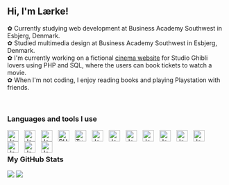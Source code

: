 ## Hi, I'm Lærke!
✿ Currently studying web development at Business Academy Southwest in Esbjerg, Denmark.<br/>
✿ Studied multimedia design at Business Academy Southwest in Esbjerg, Denmark.<br/>
✿ I'm currently working on a fictional [cinema website](https://github.com/Laerke-Nicole/Ghiblifilms) for Studio Ghibli lovers using PHP and SQL, where the users can book tickets to watch a movie.<br/>
✿ When I'm not coding, I enjoy reading books and playing Playstation with friends.

<br/>

### Languages and tools I use
<img align="left" alt="JavaScript" width="26px" style="padding-right:10px;" src="https://cdn.jsdelivr.net/gh/devicons/devicon@latest/icons/html5/html5-original.svg" />     
<img align="left" alt="JavaScript" width="26px" style="padding-right:10px;" src="https://cdn.jsdelivr.net/gh/devicons/devicon@latest/icons/css3/css3-original.svg" />     
<img align="left" alt="JavaScript" width="26px" style="padding-right:10px;" src="https://cdn.jsdelivr.net/gh/devicons/devicon@latest/icons/javascript/javascript-original.svg" />
<img align="left" alt="PHP" width="26px" style="padding-right:10px;" src="https://cdn.jsdelivr.net/gh/devicons/devicon@latest/icons/php/php-original.svg" />
<img align="left" alt="TypeScript" width="26px" style="padding-right:10px;" src="https://cdn.jsdelivr.net/gh/devicons/devicon/icons/typescript/typescript-plain.svg" />
<img align="left" alt="JavaScript" width="26px" style="padding-right:10px;" src="https://cdn.jsdelivr.net/gh/devicons/devicon@latest/icons/firebase/firebase-original.svg" />
<img align="left" alt="JavaScript" width="26px" style="padding-right:10px;" src="https://cdn.jsdelivr.net/gh/devicons/devicon@latest/icons/bootstrap/bootstrap-original.svg" />
<img align="left" alt="JavaScript" width="26px" style="padding-right:10px;" src="https://cdn.jsdelivr.net/gh/devicons/devicon@latest/icons/sass/sass-original.svg" />
<img align="left" alt="JavaScript" width="26px" style="padding-right:10px;" src="https://cdn.jsdelivr.net/gh/devicons/devicon@latest/icons/tailwindcss/tailwindcss-original.svg" />
<img align="left" alt="JavaScript" width="26px" style="padding-right:10px;" src="https://cdn.jsdelivr.net/gh/devicons/devicon@latest/icons/vitejs/vitejs-original.svg" />
<img align="left" alt="JavaScript" width="26px" style="padding-right:10px;" src="https://cdn.jsdelivr.net/gh/devicons/devicon@latest/icons/vuejs/vuejs-original.svg" />
<img align="left" alt="JavaScript" width="26px" style="padding-right:10px;" src="https://cdn.jsdelivr.net/gh/devicons/devicon@latest/icons/wordpress/wordpress-plain.svg" />
<img align="left" alt="JavaScript" width="26px" style="padding-right:10px;" src="https://cdn.jsdelivr.net/gh/devicons/devicon@latest/icons/jenkins/jenkins-original.svg" />
<img align="left" alt="JavaScript" width="26px" style="padding-right:10px;" src="https://cdn.jsdelivr.net/gh/devicons/devicon@latest/icons/mongodb/mongodb-original.svg" />
<img align="left" alt="JavaScript" width="26px" style="padding-right:10px;" src="https://cdn.jsdelivr.net/gh/devicons/devicon@latest/icons/mysql/mysql-original.svg" />
          
<br/>
<br/>

### My GitHub Stats
![](https://github-readme-stats.vercel.app/api?username=Laerke-Nicole&theme=holi&hide_border=false&include_all_commits=false&count_private=false) ![](https://github-readme-stats.vercel.app/api/top-langs/?username=Laerke-Nicole&theme=holi&hide_border=false&include_all_commits=false&count_private=false&layout=compact)

<!-- Proudly created with GPRM ( https://gprm.itsvg.in ) -->
